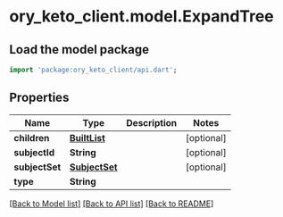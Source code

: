 # ory_keto_client.model.ExpandTree

## Load the model package
```dart
import 'package:ory_keto_client/api.dart';
```

## Properties
Name | Type | Description | Notes
------------ | ------------- | ------------- | -------------
**children** | [**BuiltList<ExpandTree>**](ExpandTree.md) |  | [optional] 
**subjectId** | **String** |  | [optional] 
**subjectSet** | [**SubjectSet**](SubjectSet.md) |  | [optional] 
**type** | **String** |  | 

[[Back to Model list]](../README.md#documentation-for-models) [[Back to API list]](../README.md#documentation-for-api-endpoints) [[Back to README]](../README.md)


